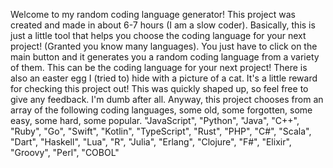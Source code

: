 Welcome to my random coding language generator! This project was created and made in about 6-7 hours (I am a slow coder).
Basically, this is just a little tool that helps you choose the coding language for your next project! (Granted you know many languages).
You just have to click on the main button and it generates you a random coding language from a variety of them. This can be the coding language for your next project!
There is also an easter egg I (tried to) hide with a picture of a cat. It's a little reward for checking this project out!
This was quickly shaped up, so feel free to give any feedback. I'm dumb after all. 
Anyway, this project chooses from an array of the following coding languages, some old, some forgotten, some easy, some hard, some popular.
"JavaScript", "Python", "Java", "C++", "Ruby",
    "Go", "Swift", "Kotlin", "TypeScript", "Rust",
    "PHP", "C#", "Scala", "Dart", "Haskell",
    "Lua", "R", "Julia", "Erlang", "Clojure",
    "F#", "Elixir", "Groovy", "Perl", "COBOL"
